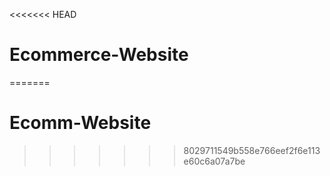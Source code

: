 <<<<<<< HEAD
# Ecommerce-Website
=======
# Ecomm-Website
>>>>>>> 8029711549b558e766eef2f6e113e60c6a07a7be
